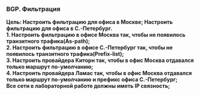 ### BGP. Фильтрация

**Цель: Настроить фильтрацию для офиса в Москве; Настроить фильтрацию для офиса в С.-Петербург.**  
**1. Настроить фильтрацию в офисе Москва так, чтобы не появилось транзитного трафика(As-path);**  
**2. Настроить фильтрацию в офисе С.-Петербург так, чтобы не появилось транзитного трафика(Prefix-list);**    
**3. Настроить провайдера Киторн так, чтобы в офис Москва отдавался только маршрут по-умолчанию;**  
**4. Настроить провайдера Ламас так, чтобы в офис Москва отдавался только маршрут по-умолчанию и префикс офиса С.-Петербург;**    
**Все сети в лабораторной работе должны иметь IP связность;**  

![]()  

